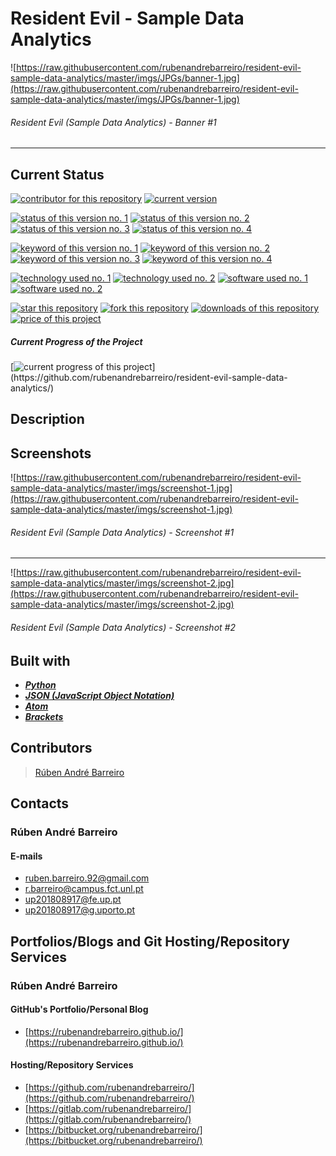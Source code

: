 # Resident Evil - Sample Data Analytics

![https://raw.githubusercontent.com/rubenandrebarreiro/resident-evil-sample-data-analytics/master/imgs/JPGs/banner-1.jpg](https://raw.githubusercontent.com/rubenandrebarreiro/resident-evil-sample-data-analytics/master/imgs/JPGs/banner-1.jpg)
######  Resident Evil (Sample Data Analytics) - Banner #1

***


## Current Status
[![contributor for this repository](https://img.shields.io/badge/contributor-rubenandrebarreiro-blue.svg)](https://github.com/rubenandrebarreiro/)
[![current version](https://img.shields.io/badge/version-0.1-magenta.svg)](https://github.com/rubenandrebarreiro/resident-evil-sample-data-analytics/)

[![status of this version no. 1](https://img.shields.io/badge/status-not&nbsp;completed-orange.svg)](https://github.com/rubenandrebarreiro/resident-evil-sample-data-analytics/)
[![status of this version no. 2](https://img.shields.io/badge/status-not&nbsp;final-orange.svg)](https://github.com/rubenandrebarreiro/resident-evil-sample-data-analytics/)
[![status of this version no. 3](https://img.shields.io/badge/status-beta-orange.svg)](https://github.com/rubenandrebarreiro/resident-evil-sample-data-analytics/)
[![status of this version no. 4](https://img.shields.io/badge/status-not&nbsp;documented-orange.svg)](https://github.com/rubenandrebarreiro/resident-evil-sample-data-analytics/)

[![keyword of this version no. 1](https://img.shields.io/badge/keyword-ai-brown.svg)](https://github.com/rubenandrebarreiro/resident-evil-sample-data-analytics/)
[![keyword of this version no. 2](https://img.shields.io/badge/keyword-data-brown.svg)](https://github.com/rubenandrebarreiro/resident-evil-sample-data-analytics/)
[![keyword of this version no. 3](https://img.shields.io/badge/keyword-analytics-brown.svg)](https://github.com/rubenandrebarreiro/resident-evil-sample-data-analytics/)
[![keyword of this version no. 4](https://img.shields.io/badge/keyword-science-brown.svg)](https://github.com/rubenandrebarreiro/resident-evil-sample-data-analytics/)

[![technology used no. 1](https://img.shields.io/badge/built&nbsp;with-python-red.svg)](https://www.python.org/) [![technology used no. 2](https://img.shields.io/badge/built&nbsp;with-json-red.svg)](https://www.json.org/)
[![software used no. 1](https://img.shields.io/badge/software-atom-gold.svg)](http://atom.io/) 
[![software used no. 2](https://img.shields.io/badge/software-brackets-gold.svg)](http://brackets.io/) 

[![star this repository](http://githubbadges.com/star.svg?user=rubenandrebarreiro&repo=resident-evil-sample-data-analytics&style=flat)](https://github.com/rubenandrebarreiro/resident-evil-sample-data-analytics/stargazers)
[![fork this repository](http://githubbadges.com/fork.svg?user=rubenandrebarreiro&repo=resident-evil-sample-data-analytics&style=flat)](https://github.com/rubenandrebarreiro/resident-evil-sample-data-analytics/fork)
[![downloads of this repository](https://img.shields.io/github/downloads/rubenandrebarreiro/resident-evil-sample-data-analytics/total.svg)](https://github.com/rubenandrebarreiro/resident-evil-sample-data-analytics/archive/master.zip)
[![price of this project](https://img.shields.io/badge/price-free-success.svg)](https://github.com/rubenandrebarreiro/resident-evil-sample-data-analytics/archive/master.zip)

##### Current Progress of the Project

[![current progress of this project](http://progressed.io/bar/10?title=&nbsp;completed&nbsp;)](https://github.com/rubenandrebarreiro/resident-evil-sample-data-analytics/)


## Description

## Screenshots

![https://raw.githubusercontent.com/rubenandrebarreiro/resident-evil-sample-data-analytics/master/imgs/screenshot-1.jpg](https://raw.githubusercontent.com/rubenandrebarreiro/resident-evil-sample-data-analytics/master/imgs/screenshot-1.jpg)
######  Resident Evil (Sample Data Analytics) - Screenshot #1

***

![https://raw.githubusercontent.com/rubenandrebarreiro/resident-evil-sample-data-analytics/master/imgs/screenshot-2.jpg](https://raw.githubusercontent.com/rubenandrebarreiro/resident-evil-sample-data-analytics/master/imgs/screenshot-2.jpg)
######  Resident Evil (Sample Data Analytics) - Screenshot #2


## Built with
* [**_Python_**](https://www.python.org/)
* [**_JSON (JavaScript Object Notation)_**](https://www.json.org/)
* [**_Atom_**](https://atom.io/)
* [**_Brackets_**](http://brackets.io/)

## Contributors

> [Rúben André Barreiro](https://github.com/rubenandrebarreiro/)

## Contacts

### Rúben André Barreiro
#### E-mails
* [ruben.barreiro.92@gmail.com](mailto:ruben.barreiro.92@gmail.com)
* [r.barreiro@campus.fct.unl.pt](mailto:r.barreiro@campus.fct.unl.pt)
* [up201808917@fe.up.pt](mailto:up201808917@fe.up.pt)
* [up201808917@g.uporto.pt](mailto:up201808917@g.uporto.pt)

## Portfolios/Blogs and Git Hosting/Repository Services

### Rúben André Barreiro
#### GitHub's Portfolio/Personal Blog
* [https://rubenandrebarreiro.github.io/](https://rubenandrebarreiro.github.io/)

#### Hosting/Repository Services
* [https://github.com/rubenandrebarreiro/](https://github.com/rubenandrebarreiro/)
* [https://gitlab.com/rubenandrebarreiro/](https://gitlab.com/rubenandrebarreiro/)
* [https://bitbucket.org/rubenandrebarreiro/](https://bitbucket.org/rubenandrebarreiro/)

